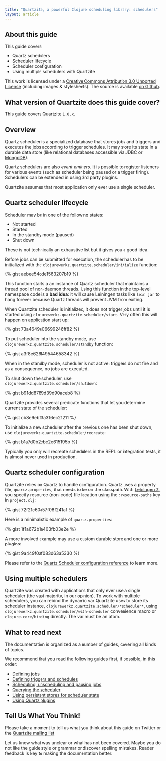 ```yaml
---
title: "Quartzite, a powerful Clojure scheduling library: schedulers"
layout: article
---
```


## About this guide

This guide covers:

 * Quartz schedulers
 * Scheduler lifecycle
 * Scheduler configuration
 * Using multiple schedulers with Quartzite

This work is licensed under a <a rel="license" href="http://creativecommons.org/licenses/by/3.0/">Creative Commons Attribution 3.0 Unported License</a> (including images & stylesheets). The source is available [on Github](https://github.com/clojurewerkz/quartzite.docs).



## What version of Quartzite does this guide cover?

This guide covers Quartzite `1.0.x`.


## Overview

Quartz scheduler is a specialized database that stores jobs and triggers and executes the jobs according to trigger schedules. It may store its state
in a durable data store (like relational databases accessible via JDBC or [MongoDB](https://github.com/michaelklishin/quartz-mongodb)).

Quartz schedulers are also *event emitters*. It is possible to register listeners for various events (such as scheduler being paused or a trigger firing).
Schedulers can be extended in using 3rd party plugins.

Quartzite assumes that most application only ever use a single scheduler.


## Quartz scheduler lifecycle

Scheduler may be in one of the following states:

 * Not started
 * Started
 * In the standby mode (paused)
 * Shut down

These is not technically an exhaustive list but it gives you a good idea.

Before jobs can be submitted for execution, the scheduler has to be initialized with the `clojurewerkz.quartzite.scheduler/initialize` function:

{% gist aebee54cde1563207b19 %}

This function starts a an instance of Quartz scheduler that maintains a thread pool of non-daemon threads. Using this function in
the top-level namespace code is a **bad idea**: it will cause Leiningen tasks like `lein jar` to hang forever because Quartz threads will prevent
JVM from exiting.

When Quartzite scheduler is initialized, it does not trigger jobs until it is started using `clojurewerkz.quartzite.scheduler/start`. Very often this will happen on application start up:

{% gist 73a4649e06699246ff82 %}

To put scheduler into the standby mode, use `clojurewerkz.quartzite.scheduler/standby` function:

{% gist a3f8e626f49544658342 %}

When in the standby mode, scheduler is not active: triggers do not fire and as a consequence, no jobs are executed.

To shut down the scheduler, use `clojurewerkz.quartzite.scheduler/shutdown`:

{% gist b91dd8789d39d90aceb8 %}


Quartzite provides several predicate functions that let you determine current state of the  scheduler:

{% gist cb8e9ebf3a316ec21211 %}


To initialize a new scheduler after the previous one has been shut down, use `clojurewerkz.quartzite.scheduler/recreate`:

{% gist b1a7d0b2cbc2e615195b %}

Typically you only will recreate schedulers in the REPL or integration tests, it is almost never used in production.


## Quartz scheduler configuration

Quartzite relies on Quartz to handle configuration. Quartz uses a property file, `quartz.properties`, that needs to be on the classpath.
With [Leiningen 2](http://leiningen.org), you specify resource (non-code) file location using the `:resource-paths` key in `project.clj`:

{% gist 72f21c60a57f08f241af %}

Here is a minimalistic example of `quartz.properties`:

{% gist 1f1a672b1a403fb03e2e %}

A more involved example may use a custom durable store and one or more plugins:

{% gist 9a449f0af083d63a5330 %}

Please refer to the [Quartz Scheduler configuration reference](http://quartz-scheduler.org/documentation/quartz-2.x/configuration/) to learn more.


## Using multiple schedulers

Quartzite was created with applications that only ever use a single scheduler (the vast majority, in our opinion). To work with multiple schedulers,
you can rebind the dynamic var Quartzite uses to store its scheduler instance, `clojurewerkz.quartzite.scheduler/*scheduler*`, using
`clojurewerkz.quartzite.scheduler/with-scheduler` convenience macro or `clojure.core/binding` directly. The var must be an atom.



## What to read next

The documentation is organized as a number of guides, covering all kinds of topics.

We recommend that you read the following guides first, if possible, in this order:

 * [Defining jobs](/jobs.html)
 * [Defining triggers and schedules](/triggers.html)
 * [Scheduling, unscheduling and pausing jobs](/unscheduling_and_pausing.html)
 * [Querying the scheduler](/querying.html)
 * [Using persistent stores for scheduler state](/persistent_quartz_stores.html)
 * [Using Quartz plugins](/quartz_plugins.html)


## Tell Us What You Think!

Please take a moment to tell us what you think about this guide on Twitter or the [Quartzite mailing list](https://groups.google.com/forum/#!forum/clojure-quartz)

Let us know what was unclear or what has not been covered. Maybe you do not like the guide style or grammar or discover spelling mistakes. Reader feedback is key to making the documentation better.
